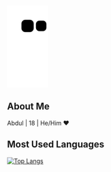 ![Snake animation](https://github.com/rafaballerini/rafaballerini/blob/output/github-contribution-grid-snake.svg)

## About Me

Abdul | 18 | He/Him ❤

## Most Used Languages

[![Top Langs](https://github-readme-stats.vercel.app/api/top-langs/?username=Abdul1810)](https://abduldev.me)
